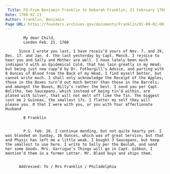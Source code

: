 ```yaml
---
 Title: FO-From Benjamin Franklin to Deborah Franklin, 21 February 1760
Date: 1760-02-21
Author: Franklin, Benjamin
Page URL: https://founders.archives.gov/documents/Franklin/01-09-02-0012
---
```


          
            My dear Child,
            London Feb. 21. 1760
          
          Since I wrote you last, I have receiv’d yours of Nov. 7. and 29, Dec. 17. and Jan. 4. the last yesterday by Capt. Monck. I rejoice to hear you and Sally and Mother are well. I have lately been much indispos’d with an Epidemical Cold, that has lain greatly in my Head; but being just now cupp’d by Dr. Fothergill’s Advice, and parting with 8 Ounces of Blood from the Back of my Head, I find myself better, but cannot write much. I shall only acknowledge the Receipt of the Apples; those in the Boxes turn’d out much better than those in the Barrels; and amongst the Boxes, Billy’s rather the best. I send you per Capt. Bolitho, two Saucepans, which instead of being tin’d within, are plated with Silver, that will not melt off like the Tin. The biggest cost me 2 Guineas, the smallest 17s. I flatter my self they will please you. O that I were with you, or you with Your affectionate Husband
          
            B Franklin
          
          
            P.S. Feb. 26. I continue mending, but not quite hearty yet. I was blooded on Sunday, 16 Ounces, which was of great Service; but that and Physic has left me a little weak. I bought 3 Saucepans, but keep the smallest to use here. I write to Sally per the Beulah, and send her some Goods. Mrs. Garrigue’s Things will go in Capt. Gibbon, I mention’d them in a former Letter. Mr. Bland buys and ships them.
          
         
          Addressed: To / Mrs Franklin / Philadelphia
        
